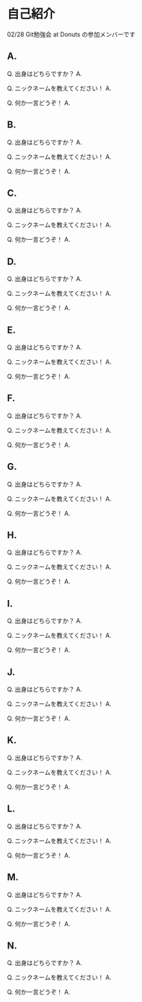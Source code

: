 
# 自己紹介

02/28 Git勉強会 at Donuts の参加メンバーです

## A.

Q. 出身はどちらですか？
A. 

Q. ニックネームを教えてください！
A. 

Q. 何か一言どうぞ！
A. 

## B.

Q. 出身はどちらですか？
A. 

Q. ニックネームを教えてください！
A. 

Q. 何か一言どうぞ！
A. 

## C.

Q. 出身はどちらですか？
A. 

Q. ニックネームを教えてください！
A. 

Q. 何か一言どうぞ！
A. 

## D.

Q. 出身はどちらですか？
A. 

Q. ニックネームを教えてください！
A. 

Q. 何か一言どうぞ！
A. 

## E.

Q. 出身はどちらですか？
A. 

Q. ニックネームを教えてください！
A. 

Q. 何か一言どうぞ！
A. 

## F.

Q. 出身はどちらですか？
A. 

Q. ニックネームを教えてください！
A. 

Q. 何か一言どうぞ！
A. 

## G.

Q. 出身はどちらですか？
A. 

Q. ニックネームを教えてください！
A. 

Q. 何か一言どうぞ！
A. 

## H. 

Q. 出身はどちらですか？
A. 

Q. ニックネームを教えてください！
A. 

Q. 何か一言どうぞ！
A. 

## I. 

Q. 出身はどちらですか？
A. 

Q. ニックネームを教えてください！
A. 

Q. 何か一言どうぞ！
A. 

## J. 

Q. 出身はどちらですか？
A. 

Q. ニックネームを教えてください！
A. 

Q. 何か一言どうぞ！
A. 

## K. 

Q. 出身はどちらですか？
A. 

Q. ニックネームを教えてください！
A. 

Q. 何か一言どうぞ！
A. 

## L.

Q. 出身はどちらですか？
A. 

Q. ニックネームを教えてください！
A. 

Q. 何か一言どうぞ！
A. 

## M.

Q. 出身はどちらですか？
A. 

Q. ニックネームを教えてください！
A. 

Q. 何か一言どうぞ！
A. 

## N.

Q. 出身はどちらですか？
A. 

Q. ニックネームを教えてください！
A. 

Q. 何か一言どうぞ！
A. 

